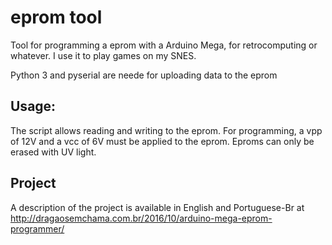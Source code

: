 # eprom tool
Tool for programming a eprom with a Arduino Mega, for retrocomputing or whatever. I use it to play games on my SNES.

Python 3 and pyserial are neede for uploading data to the eprom
## Usage:
The script allows reading and writing to the eprom.
For programming, a vpp of 12V and a vcc of 6V must be applied to the eprom.
Eproms can only be erased with UV light. 
## Project
A description of the project is available in English and Portuguese-Br at http://dragaosemchama.com.br/2016/10/arduino-mega-eprom-programmer/
